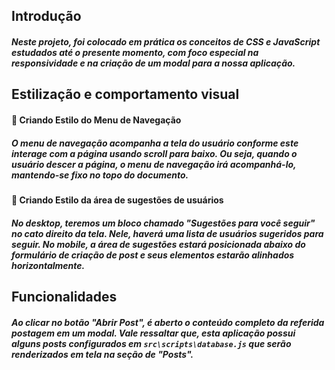 ## Introdução
##### Neste projeto, foi colocado em prática os conceitos de CSS e JavaScript estudados até o presente momento, com foco especial na responsividade e na criação de um modal para a nossa aplicação.

## Estilização e comportamento visual
#### 🎨 Criando Estilo do Menu de Navegação

##### O menu de navegação acompanha a tela do usuário conforme este interage com a página usando scroll para baixo. Ou seja, quando o usuário descer a página, o menu de navegação irá acompanhá-lo, mantendo-se fixo no topo do documento.

#### 🎨 Criando Estilo da área de sugestões de usuários

##### No desktop, teremos um bloco chamado "Sugestões para você seguir" no cato direito da tela. Nele, haverá uma lista de usuários sugeridos para seguir. No mobile, a área de sugestões estará posicionada abaixo do formulário de criação de post e seus elementos estarão alinhados horizontalmente.

## Funcionalidades

##### Ao clicar no botão "Abrir Post", é aberto o conteúdo completo da referida postagem em um modal. Vale ressaltar que, esta aplicação possui alguns posts configurados em `src\scripts\database.js` que serão renderizados em tela na seção de "Posts".
